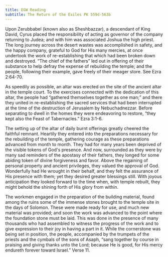 ```yaml
---
title: EGW Reading
subtitle: The Return of the Exiles PK 559d-563b
---
```


Upon Zerubbabel (known also as Sheshbazzar), a descendant of King David, Cyrus placed the responsibility of acting as governor of the company returning to Judea; and with him was associated Joshua the high priest. The long journey across the desert wastes was accomplished in safety, and the happy company, grateful to God for His many mercies, at once undertook the work of re-establishing that which had been broken down and destroyed. “The chief of the fathers” led out in offering of their substance to help defray the expense of rebuilding the temple; and the people, following their example, gave freely of their meager store. See Ezra 2:64-70.

As speedily as possible, an altar was erected on the site of the ancient altar in the temple court. To the exercises connected with the dedication of this altar, the people had “gathered themselves together as one man;” and there they united in re-establishing the sacred services that had been interrupted at the time of the destruction of Jerusalem by Nebuchadnezzar. Before separating to dwell in the homes they were endeavoring to restore, “they kept also the Feast of Tabernacles.” Ezra 3:1-6.

The setting up of the altar of daily burnt offerings greatly cheered the faithful remnant. Heartily they entered into the preparations necessary for the rebuilding of the temple, gathering courage as these preparations advanced from month to month. They had for many years been deprived of the visible tokens of God's presence. And now, surrounded as they were by many sad reminders of the apostasy of their fathers, they longed for some abiding token of divine forgiveness and favor. Above the regaining of personal property and ancient privileges, they valued the approval of God. Wonderfully had He wrought in their behalf, and they felt the assurance of His presence with them; yet they desired greater blessings still. With joyous anticipation they looked forward to the time when, with temple rebuilt, they might behold the shining forth of His glory from within.

The workmen engaged in the preparation of the building material, found among the ruins some of the immense stones brought to the temple site in the days of Solomon. These were made ready for use, and much new material was provided; and soon the work was advanced to the point where the foundation stone must be laid. This was done in the presence of many thousands who had assembled to witness the progress of the work and to give expression to their joy in having a part in it. While the cornerstone was being set in position, the people, accompanied by the trumpets of the priests and the cymbals of the sons of Asaph, “sang together by course in praising and giving thanks unto the Lord; because He is good, for His mercy endureth forever toward Israel.” Verse 11.